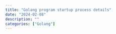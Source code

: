 ```yaml
---
title: "Golang program startup process details"
date: "2024-02-08"
description: ""
categories: ["Golang"]
---
```

# 
